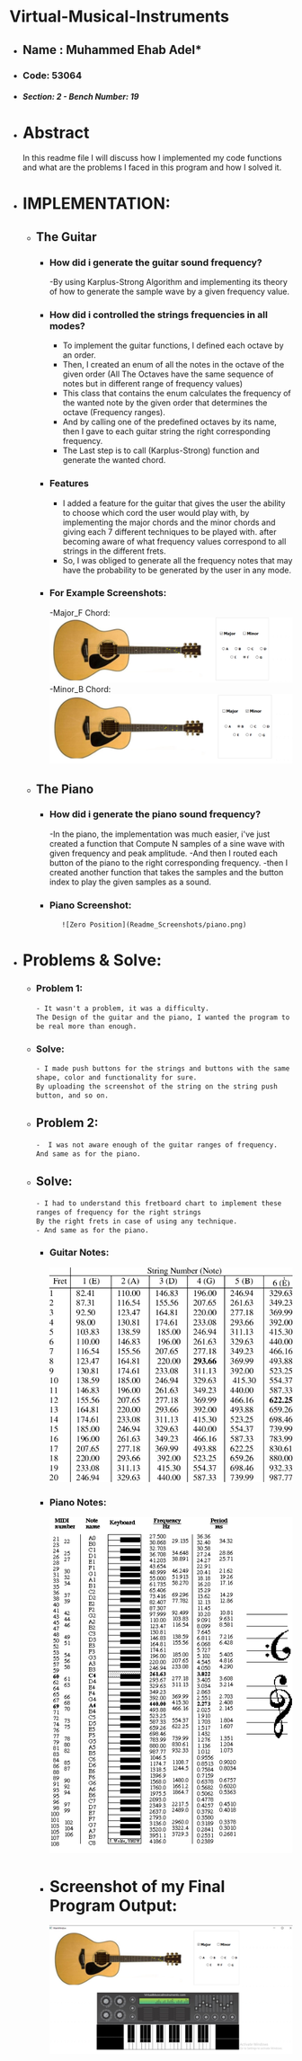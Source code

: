 # Virtual-Musical-Instruments

* ## Name : Muhammed Ehab Adel* 
* ### Code: 53064
* ##### Section: 2 -  Bench Number: 19 

* # Abstract
    In this readme file I will discuss how I implemented my code functions and what are the problems I faced in this program and how I solved it.

* # IMPLEMENTATION:
  * ## The Guitar 
    * ### How did i generate the guitar sound frequency? 
      -By using Karplus-Strong Algorithm and implementing its theory of how to generate the sample wave by a given frequency value.
    * ### How did i controlled the strings frequencies in all modes? 
    
      - To implement the guitar functions, I defined each octave by an order. 
      - Then, I created an enum of all the notes in the octave of the given order (All The Octaves have the same sequence of notes but in different range of frequency values) 
      - This class that contains the enum calculates the frequency of the wanted note by the given order that determines the octave (Frequency ranges).
      - And by calling one of the predefined octaves by its name, then I gave to each guitar string the right corresponding frequency.
      - The Last step is to call (Karplus-Strong) function and generate the wanted chord.
      
    * ### Features 
      
      - I added a feature for the guitar that gives the user the ability to choose which cord the user would play with,
        by implementing the major chords and the minor chords and giving each 7 different techniques to be played with.
        after becoming aware of what frequency values correspond to all strings in the different frets.
      - So, I was obliged to generate all the frequency notes that may have the probability to be generated by the user in any mode.   
     * ### For Example Screenshots:
         -Major_F Chord:
              ![Zero Position](Readme_Screenshots/major.png)
         -Minor_B Chord:
            ![Zero Position](Readme_Screenshots/minor.png)

  * ## The Piano
      * ### How did i generate the piano sound frequency? 
        
        -In the piano, the implementation was much easier, i've just created a function that Compute N samples of a sine wave with given           frequency and peak amplitude.
        -And then I routed each button of the piano to the right corresponding frequency.
        -then I created another function that takes the samples and the button index to play the given samples as a sound.
     * ### Piano Screenshot:
              ![Zero Position](Readme_Screenshots/piano.png)        

* # Problems & Solve:
    * ### Problem 1: 
          - It wasn't a problem, it was a difficulty. 
          The Design of the guitar and the piano, I wanted the program to be real more than enough. 
    * ### Solve: 
          - I made push buttons for the strings and buttons with the same shape, color and functionality for sure.
          By uploading the screenshot of the string on the string push button, and so on.
 
    - ## Problem 2: 
          -  I was not aware enough of the guitar ranges of frequency. And same as for the piano.
    - ## Solve:
          - I had to understand this fretboard chart to implement these ranges of frequency for the right strings 
          By the right frets in case of using any technique.
          - And same as for the piano.
         * ### Guitar Notes:
         
              ![Zero Position](Readme_Screenshots/guitar_notes.png)     
         * ### Piano Notes:
              ![Zero Position](Readme_Screenshots/piano_notes.gif)     
         
         * # Screenshot of my Final Program Output:
              ![Zero Position](Readme_Screenshots/result.png)     

